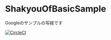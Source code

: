 # ShakyouOfBasicSample
Googleのサンプルの写経です

[![CircleCI](https://circleci.com/gh/Luecy1/ShakyouOfBasicSample.svg?style=svg)](https://circleci.com/gh/Luecy1/ShakyouOfBasicSample)

